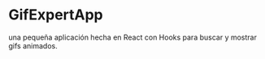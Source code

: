 # GifExpertApp

una pequeña aplicación hecha en React con Hooks para buscar y mostrar gifs animados.



